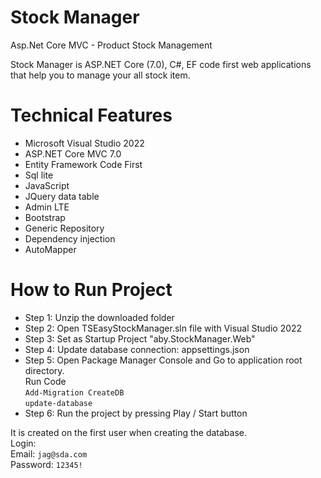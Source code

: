 # Stock Manager
Asp.Net Core MVC - Product Stock Management 

Stock Manager is ASP.NET Core (7.0), C#, EF code first web applications that help you to manage your all stock item.

# Technical Features
- Microsoft Visual Studio 2022
- ASP.NET Core MVC 7.0 
- Entity Framework Code First 
- Sql lite
- JavaScript
- JQuery data table
- Admin LTE
- Bootstrap
- Generic Repository
- Dependency injection
- AutoMapper

# How to Run Project
- Step 1: Unzip the downloaded folder
- Step 2: Open TSEasyStockManager.sln file with Visual Studio 2022
- Step 3: Set as Startup Project "aby.StockManager.Web"
- Step 4: Update database connection: appsettings.json
- Step 5: Open Package Manager Console and Go to application root directory.<br>
Run Code <br>
`Add-Migration CreateDB` <br>
`update-database`
- Step 6: Run the project by pressing Play / Start button

It is created on the first user when creating the database.<br>
Login:<br>
Email: `jag@sda.com`<br>
Password: `12345!`
